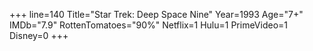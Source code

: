 +++
line=140
Title="Star Trek: Deep Space Nine"
Year=1993
Age="7+"
IMDb="7.9"
RottenTomatoes="90%"
Netflix=1
Hulu=1
PrimeVideo=1
Disney=0
+++

